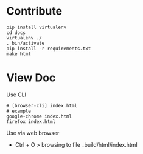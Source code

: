 Contribute
==========

```
pip install virtualenv
cd docs
virtualenv ./
. bin/activate
pip install -r requirements.txt
make html
```

View Doc
==========

Use CLI

```
# [browser-cli] index.html
# example
google-chrome index.html
firefox index.html
```

Use via web browser
- Ctrl + O > browsing to file _build/html/index.html
